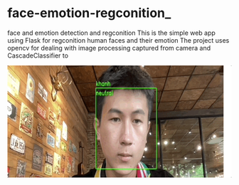 # face-emotion-regconition_
face and emotion detection and regconition
This is the simple web app using Flask for regconition human faces and their emotion
The project uses opencv for dealing with image processing captured from camera and CascadeClassifier to 



![Alt Text](https://github.com/khanhvovan2002/face-emotion-regconition_/blob/main/OKE.gif)
